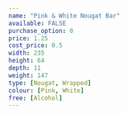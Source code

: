 ```yaml
---
name: "Pink & White Nougat Bar"
available: FALSE
purchase_option: 0
price: 1.25
cost_price: 0.5
width: 235
height: 64
depth: 11
weight: 147
type: [Nougat, Wrapped]
colour: [Pink, White]
free: [Alcohol]
---
```

